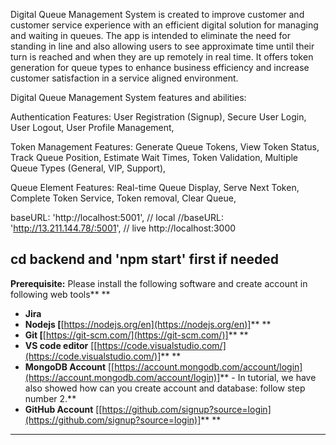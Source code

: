 Digital Queue Management System is created to improve customer and customer service experience with an efficient digital solution for managing and waiting in queues. The app is intended to eliminate the need for standing in line and also allowing users to see approximate time until their turn is reached and when they are up remotely in real time. It offers token generation for queue types to enhance business efficiency and increase customer satisfaction in a service aligned environment.

Digital Queue Management System features and abilities:

Authentication Features:
    User Registration (Signup),
    Secure User Login,
	User Logout,
	User Profile Management,

Token Management Features:
	Generate Queue Tokens,
	View Token Status,
	Track Queue Position,
	Estimate Wait Times,
	Token Validation,
	Multiple Queue Types (General, VIP, Support),

Queue Element Features:
	Real-time Queue Display,
	Serve Next Token,
	Complete Token Service,
	Token removal,
	Clear Queue,

baseURL: 'http://localhost:5001', // local
  //baseURL: 'http://13.211.144.78/:5001', // live
  http://localhost:3000

  cd backend and 'npm start' first if needed
---

**Prerequisite:** Please install the following software and create account in following web tools** **
* **Jira**
* **Nodejs [**[https://nodejs.org/en](https://nodejs.org/en)]** **
* **Git [**[https://git-scm.com/](https://git-scm.com/)]** **
* **VS code editor** [[https://code.visualstudio.com/](https://code.visualstudio.com/)]** **
* **MongoDB Account** [[https://account.mongodb.com/account/login](https://account.mongodb.com/account/login)]** - In tutorial, we have also showed how can you create account and database: follow step number 2.**
* **GitHub Account** [[https://github.com/signup?source=login](https://github.com/signup?source=login)]** **

---


